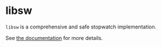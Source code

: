 # libsw

`libsw` is a comprehensive and safe stopwatch implementation.

See [the documentation](https://docs.rs/libsw) for more details.
